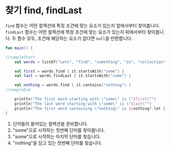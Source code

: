 # 찾기 find, findLast

`find` 함수는 어떤 컬렉션에 특정 조건에 맞는 요소가 있는지 앞에서부터 찾아봅니다. `findLast` 함수는 어떤 컬렉션에 특정 조건에 맞는 요소가 있는지 뒤에서부터 찾아봅니다. 두 함수 모두, 조건에 해당하는 요소가 없다면 `null`을 반환합니다.

```kotlin
fun main() {

//sampleStart
    val words = listOf("Lets", "find", "something", "in", "collection", "somehow")  // 1

    val first = words.find { it.startsWith("some") }                                // 2
    val last = words.findLast { it.startsWith("some") }                             // 3

    val nothing = words.find { it.contains("nothing") }                             // 4
//sampleEnd

    println("The first word starting with \"some\" is \"$first\"")
    println("The last word starting with \"some\" is \"$last\"")
    println("The first word containing \"nothing\" is ${nothing?.let { "\"$it\"" } ?: "null"}")
}
```

1. 단어들이 들어있는 컬렉션을 준비합니다.
2. "some"으로 시작하는 첫번째 단어를 찾아봅니다.
3. "some"으로 시작하는 마지막 단어를 찾습니다.
4. "nothing"을 담고 있는 첫번째 단어를 찾습니다.
